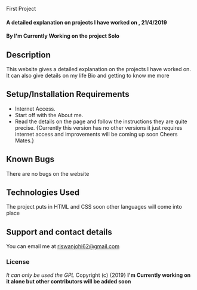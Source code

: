 First Project
#### A detailed explanation on projects I have worked on , 21/4/2019
#### By I'm Currently Working on the project Solo
## Description
This website gives a detailed explanation on the projects I have worked on. It can also give details on my life Bio and getting to know me more
## Setup/Installation Requirements
* Internet Access.
* Start off with the About me.
* Read the details on the page and follow the instructions they are quite precise.
{Currently this version has no other versions it just requires internet access and improvements will be coming up soon Cheers Mates.}
## Known Bugs
There are no bugs on the website
## Technologies Used
The project puts in HTML and CSS soon other languages will come into place
## Support and contact details
You can email me at riswanjohi62@gmail.com
### License
*It can only be used the GPL*
Copyright (c) {2019} **I'm Currently working on it alone but other contributors will be added soon**
